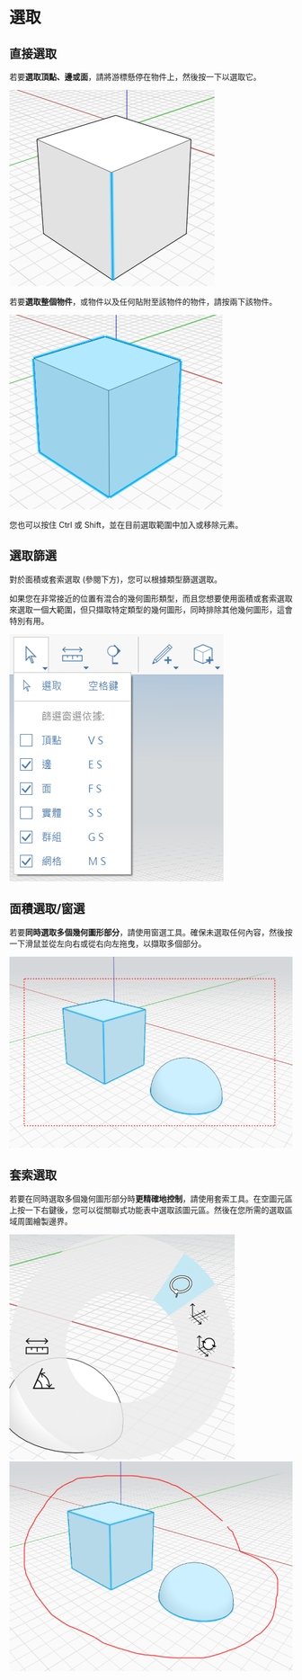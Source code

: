 # 選取

## 直接選取

若要**選取頂點、邊或面**，請將游標懸停在物件上，然後按一下以選取它。

![](../.gitbook/assets/direct_selection1.png)

若要**選取整個物件**，或物件以及任何貼附至該物件的物件，請按兩下該物件。

![](../.gitbook/assets/direct_selection2.png)

您也可以按住 Ctrl 或 Shift，並在目前選取範圍中加入或移除元素。

## 選取篩選

對於面積或套索選取 \(參閱下方\)，您可以根據類型篩選選取。

如果您在非常接近的位置有混合的幾何圖形類型，而且您想要使用面積或套索選取來選取一個大範圍，但只擷取特定類型的幾何圖形，同時排除其他幾何圖形，這會特別有用。

![](../.gitbook/assets/selection-filter.png)

## 面積選取/窗選

若要**同時選取多個幾何圖形部分**，請使用窗選工具。確保未選取任何內容，然後按一下滑鼠並從左向右或從右向左拖曳，以擷取多個部分。

![](../.gitbook/assets/direct_selection3.png)

## 套索選取

若要在同時選取多個幾何圖形部分時**更精確地控制**，請使用套索工具。在空圖元區上按一下右鍵後，您可以從關聯式功能表中選取該圖元區。然後在您所需的選取區域周圍繪製邊界。

![](../.gitbook/assets/lasso1.png)  
![](../.gitbook/assets/lasso2.png)

